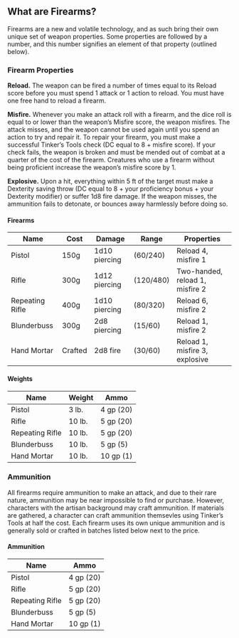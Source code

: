 ## What are Firearms?
Firearms are a new and volatile technology, and as such bring their own unique set of weapon properties. Some properties are followed by a number, and this number signifies an element of that property (outlined below).

### Firearm Properties
**Reload.** The weapon can be fired a number of times equal to its Reload score before you must spend 1 attack or 1 action to reload. You must have one free hand to reload a firearm.

**Misfire.** Whenever you make an attack roll with a firearm, and the dice roll is equal to or lower than the weapon’s Misfire score, the weapon misfires. The attack misses, and the weapon cannot be used again until you spend an action to try and repair it. To repair your firearm, you must make a successful Tinker’s Tools check (DC equal to 8 + misfire score). If your check fails, the weapon is broken and must be mended out of combat at a quarter of the cost of the firearm. Creatures who use a firearm without being proficient increase the weapon’s misfire score by 1.

**Explosive.** Upon a hit, everything within 5 ft of the target must make a Dexterity saving throw (DC equal to 8 + your proficiency bonus + your Dexterity modifier) or suffer 1d8 fire damage. If the weapon misses, the ammunition fails to detonate, or bounces away harmlessly before doing so.

#### Firearms
| Name            | Cost    | Damage        | Range     | Properties                      |
|-----------------|---------|---------------|-----------|---------------------------------|
| Pistol          | 150g    | 1d10 piercing | (60/240)  | Reload 4, misfire 1             |
| Rifle           | 300g    | 1d12 piercing | (120/480) | Two-handed, reload 1, misfire 2 |
| Repeating Rifle | 400g    | 1d10 piercing | (80/320)  | Reload 6, misfire 2             |
| Blunderbuss     | 300g    | 2d8 piercing  | (15/60)   | Reload 1, misfire 2             |
| Hand Mortar     | Crafted | 2d8 fire      | (30/60)   | Reload 1, misfire 3, explosive  |

#### Weights
| Name            | Weight | Ammo      |
|-----------------|--------|-----------|
| Pistol          | 3 lb.  | 4 gp (20) |
| Rifle           | 10 lb. | 5 gp (20) |
| Repeating Rifle | 10 lb. | 5 gp (20) |
| Blunderbuss     | 10 lb. | 5 gp (5)  |
| Hand Mortar     | 10 lb. | 10 gp (1) |

### Ammunition
All firearms require ammunition to make an attack, and due to their rare nature, ammunition may be near impossible to find or purchase. However, characters with the artisan background may craft ammunition. If materials are gathered, a character can craft ammunition themsevles using Tinker’s Tools at half the cost. Each firearm uses its own unique ammunition and is generally sold or crafted in batches listed below next to the price.

#### Ammunition
| Name            | Ammo      |
|-----------------|-----------|
| Pistol          | 4 gp (20) |
| Rifle           | 5 gp (20) |
| Repeating Rifle | 5 gp (20) |
| Blunderbuss     | 5 gp (5)  |
| Hand Mortar     | 10 gp (1) |